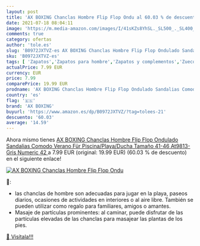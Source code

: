 ```yaml
---
layout: post
title: 'AX BOXING Chanclas Hombre Flip Flop Ondu al 60.03 % de descuento'
date: 2021-07-18 08:04:11
image: 'https://m.media-amazon.com/images/I/41sKZs8YhSL._SL500_._SL400_.jpg'
comments: true
category: ofertas
author: 'tole.es'
slug: 'B0972JXTVZ-es AX BOXING Chanclas Hombre Flip Flop Ondulado Sandalias...'
sku: 'B0972JXTVZ-es'
tags: [ 'Zapatos','Zapatos para hombre','Zapatos y complementos','Zuecos y mules para hombre','ax boxing','chanclas', ]
actualPrice: 7.99 EUR
currency: EUR
price: 7.99
comparePrice: 19.99 EUR
prodname: 'AX BOXING Chanclas Hombre Flip Flop Ondulado Sandalias Comodo Verano Für Piscina/Playa/Ducha Tamaño 41-46 At9813-Gris  Numeric 42 '
country: 'es'
flag: '🇪🇸'
brand: 'AX BOXING'
buyurl: 'https://www.amazon.es/dp/B0972JXTVZ/?tag=tolees-21'
descuento: '60.03'
average: '14.59'
---
```


Ahora mismo tienes [AX BOXING Chanclas Hombre Flip Flop Ondulado Sandalias Comodo Verano Für Piscina/Playa/Ducha Tamaño 41-46 At9813-Gris  Numeric 42 ](https://www.amazon.es/dp/B0972JXTVZ/?tag=tolees-21) a 7.99 EUR (original: 19.99 EUR) (60.03 %  de descuento) en el siguiente enlace!

[![AX BOXING Chanclas Hombre Flip Flop Ondu](https://m.media-amazon.com/images/I/41sKZs8YhSL._SL500_._SL400_.jpg)](https://www.amazon.es/dp/B0972JXTVZ/?tag=tolees-21)

🔎:

- las chanclas de hombre son adecuadas para jugar en la playa, paseos diarios, ocasiones de actividades en interiores o al aire libre. También se pueden utilizar como regalo para familiares, amigos o amantes.
- Masaje de partículas prominentes: al caminar, puede disfrutar de las partículas elevadas de las chanclas para masajear las plantas de los pies.

[🛒 Visítala!!!](https://www.amazon.es/dp/B0972JXTVZ/?tag=tolees-21)
